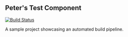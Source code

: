 ## Peter's Test Component

[![Build Status](https://travis-ci.org/CSE112Juandys/peters-test-component.svg?branch=master)](https://travis-ci.org/CSE112Juandys/peters-test-component)

A sample project showcasing an automated build pipeline.
